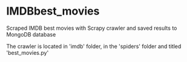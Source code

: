 # IMDBbest_movies
Scraped IMDB best movies with Scrapy crawler and saved results to MongoDB database

The crawler is located in 'imdb' folder, in the 'spiders' folder and titled 'best_movies.py'
